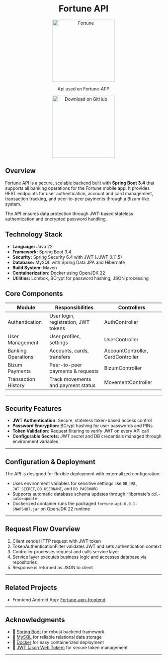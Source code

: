 <!-- README.md - Fortune API Backend -->

<h1 align="center">Fortune API</h1>
<p align="center">
  <a href="#">
    <img alt="Fortune" title="Fortune" src="https://i.imgur.com/GizLdUN.png" width="200">
  </a>

<p align="center">Api used on Fortune-APP</p>
<p align="center">
  <img alt="Download on GitHub" title="GitHub" src="https://i.imgur.com/bVQ9UBG.png" width="200">
</p>

## Overview

Fortune API is a secure, scalable backend built with **Spring Boot 3.4** that supports all banking operations for the Fortune mobile app. It provides REST endpoints for user authentication, account and card management, transaction tracking, and peer-to-peer payments through a Bizum-like system. 

The API ensures data protection through JWT-based stateless authentication and encrypted password handling.

## Technology Stack

- **Language:** Java 22  
- **Framework:** Spring Boot 3.4  
- **Security:** Spring Security 6.4 with JWT (JJWT 0.11.5)  
- **Database:** MySQL with Spring Data JPA and Hibernate  
- **Build System:** Maven  
- **Containerization:** Docker using OpenJDK 22  
- **Utilities:** Lombok, BCrypt for password hashing, JSON processing  

## Core Components

| Module              | Responsibilities                       | Controllers                |
|---------------------|--------------------------------------|----------------------------|
| Authentication      | User login, registration, JWT tokens | AuthController             |
| User Management     | User profiles, settings               | UserController             |
| Banking Operations  | Accounts, cards, transfers            | AccountController, CardController |
| Bizum Payments      | Peer-to-peer payments & requests     | BizumController            |
| Transaction History | Track movements and payment status   | MovementController         |

---

## Security Features

- **JWT Authentication:** Secure, stateless token-based access control  
- **Password Encryption:** BCrypt hashing for user passwords and PINs  
- **Token Validation:** Request filtering to verify JWT on every API call  
- **Configurable Secrets:** JWT secret and DB credentials managed through environment variables

---

## Configuration & Deployment

The API is designed for flexible deployment with externalized configuration:

- Uses environment variables for sensitive settings like `DB_URL`, `JWT_SECRET`, `DB_USERNAME`, and `DB_PASSWORD`  
- Supports automatic database schema updates through Hibernate's `ddl-auto=update`  
- Dockerized container runs the packaged `fortune-api-0.0.1-SNAPSHOT.jar` on OpenJDK 22 runtime  

---

## Request Flow Overview

1. Client sends HTTP request with JWT token  
2. TokenAuthenticationFilter validates JWT and sets authentication context  
3. Controller processes request and calls service layer  
4. Service layer executes business logic and accesses database via repositories  
5. Response is returned as JSON to client  

---

## Related Projects

- Frontend Android App: [Fortune-app-frontend](https://github.com/S4nchzz/Fortune-app-frontend)

---

## Acknowledgments

- 💙 [Spring Boot](https://spring.io/projects/spring-boot) for robust backend framework  
- 🐘 [MySQL](https://www.mysql.com/) for reliable relational data storage  
- 🐳 [Docker](https://www.docker.com/) for easy containerized deployment  
- 🔐 [JWT (Json Web Token)](https://jwt.io) for secure token management  

---

